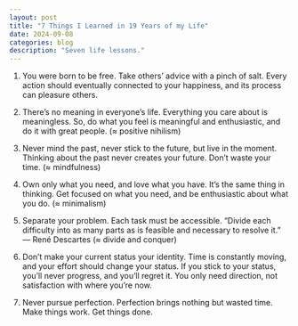 ```yaml
---
layout: post
title: "7 Things I Learned in 19 Years of my Life"
date: 2024-09-08
categories: blog
description: "Seven life lessons."
---
```


1. You were born to be free. Take others’ advice with a pinch of salt. Every action should eventually connected to your happiness, and its process can pleasure others.

2. There’s no meaning in everyone’s life. Everything you care about is meaningless. So, do what you feel is meaningful and enthusiastic, and do it with great people. (≈ positive nihilism)

3. Never mind the past, never stick to the future, but live in the moment. Thinking about the past never creates your future. Don’t waste your time. (≈ mindfulness)

4. Own only what you need, and love what you have. It’s the same thing in thinking. Get focused on what you need, and be enthusiastic about what you do. (≈ minimalism)

5. Separate your problem. Each task must be accessible. “Divide each difficulty into as many parts as is feasible and necessary to resolve it.” — René Descartes (≈ divide and conquer)

6. Don’t make your current status your identity. Time is constantly moving, and your effort should change your status. If you stick to your status, you’ll never progress, and you’ll regret it. You only need direction, not satisfaction with where you’re now.

7. Never pursue perfection. Perfection brings nothing but wasted time. Make things work. Get things done.